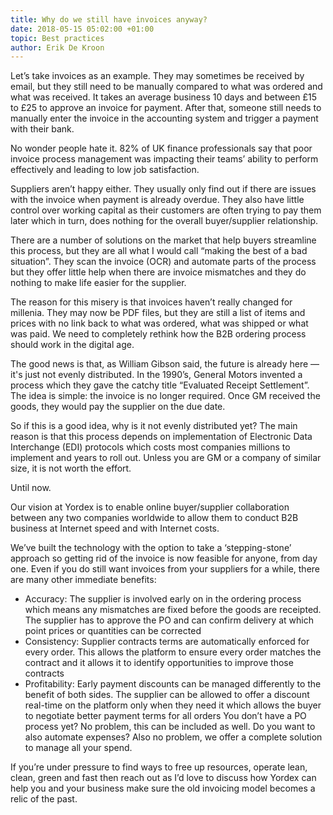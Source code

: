 ```yaml
---
title: Why do we still have invoices anyway?
date: 2018-05-15 05:02:00 +01:00
topic: Best practices
author: Erik De Kroon
---
```


Let’s take invoices as an example. They may sometimes be received by email, but they still need to be manually compared to what was ordered and what was received. It takes an average business 10 days and between £15 to £25 to approve an invoice for payment. After that, someone still needs to manually enter the invoice in the accounting system and trigger a payment with their bank.

No wonder people hate it. 82% of UK finance professionals say that poor invoice process management was impacting their teams’ ability to perform effectively and leading to low job satisfaction.

Suppliers aren’t happy either. They usually only find out if there are issues with the invoice when payment is already overdue. They also have little control over working capital as their customers are often trying to pay them later which in turn, does nothing for the overall buyer/supplier relationship.

There are a number of solutions on the market that help buyers streamline this process, but they are all what I would call “making the best of a bad situation”. They scan the invoice (OCR) and automate parts of the process but they offer little help when there are invoice mismatches and they do nothing to make life easier for the supplier.

The reason for this misery is that invoices haven’t really changed for millenia. They may now be PDF files, but they are still a list of items and prices with no link back to what was ordered, what was shipped or what was paid. We need to completely rethink how the B2B ordering process should work in the digital age.

The good news is that, as William Gibson said, the future is already here — it's just not evenly distributed. In the 1990’s, General Motors invented a process which they gave the catchy title “Evaluated Receipt Settlement”. The idea is simple: the invoice is no longer required. Once GM received the goods, they would pay the supplier on the due date.

So if this is a good idea, why is it not evenly distributed yet? The main reason is that this process depends on implementation of Electronic Data Interchange (EDI) protocols which costs most companies millions to implement and years to roll out. Unless you are GM or a company of similar size, it is not worth the effort.

Until now.

Our vision at Yordex is to enable online buyer/supplier collaboration between any two companies worldwide to allow them to conduct B2B business at Internet speed and with Internet costs.

We’ve built the technology with the option to take a ‘stepping-stone’ approach so getting rid of the invoice is now feasible for anyone, from day one. Even if you do still want invoices from your suppliers for a while, there are many other immediate benefits:

- Accuracy: The supplier is involved early on in the ordering process which means any mismatches are fixed before the goods are receipted. The supplier has to approve the PO and can confirm delivery at which point prices or quantities can be corrected
- Consistency: Supplier contracts terms are automatically enforced for every order. This allows the platform to ensure every order matches the contract and it allows it to identify opportunities to improve those contracts
- Profitability: Early payment discounts can be managed differently to the benefit of both sides. The supplier can be allowed to offer a discount real-time on the platform only when they need it which allows the buyer to negotiate better payment terms for all orders
You don’t have a PO process yet? No problem, this can be included as well. Do you want to also automate expenses? Also no problem, we offer a complete solution to manage all your spend.

If you’re under pressure to find ways to free up resources, operate lean, clean, green and fast then reach out as I’d love to discuss how Yordex can help you and your business make sure the old invoicing model becomes a relic of the past.
